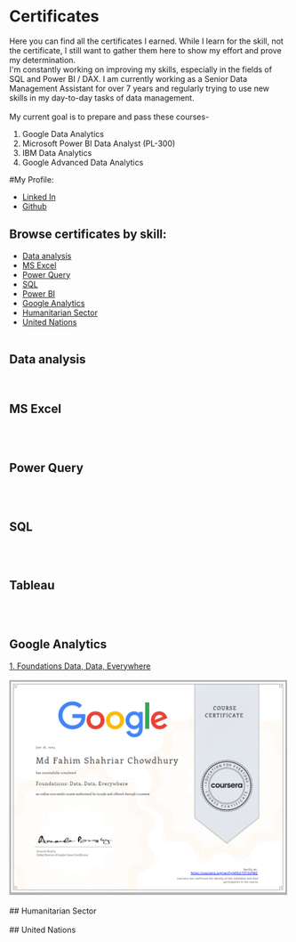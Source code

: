 # Certificates
Here you can find all the certificates I earned. While I learn for the skill, not the certificate, I still want to gather them here to show my effort and prove my determination. <br>
I'm constantly working on improving my skills, especially in the fields of SQL and Power BI / DAX. I am currently working as a Senior Data Management Assistant for over 7 years and regularly trying to use new skills in my day-to-day tasks of data management. <br>
<br>
My current goal is to prepare and pass these courses-
1. Google Data Analytics
2. Microsoft Power BI Data Analyst (PL-300)
3. IBM Data Analytics
4. Google Advanced Data Analytics

#My  Profile:  
* <a href="https://www.linkedin.com/in/fahimvj/"> Linked In </a>
* <a href="https://github.com/fahimvj/certificates"> Github </a>
## Browse certificates by skill:
* [Data analysis](#data-analysis)
* [MS Excel](#ms-excel)
* [Power Query](#power-query)
* [SQL](#sql)
* [Power BI](#power-bi)
* [Google Analytics](#google-analytics)
* [Humanitarian Sector](#humanitarian-sector)
* [United Nations](#united-nations)
<br><br>

## Data analysis
<br>


## MS Excel
<br><br>
## Power Query
<br><br>
## SQL
<br><br>
## Tableau
<br><br>
## Google Analytics
<be>
 <a href="https://www.coursera.org/account/accomplishments/verify/4PAU75T3UFMZ">1. Foundations Data, Data, Everywhere</a><br><br>
<img src="https://github.com/fahimvj/certificates/blob/main/Foundations%20Data%2C%20Data%2C%20Everywhere.png" width="500">
<br><br>
## Humanitarian Sector
<br><br>
## United Nations
